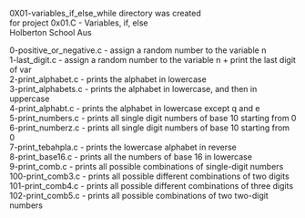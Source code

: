 0X01-variables_if_else_while directory was created  
for project 0x01.C - Variables, if, else  
Holberton School Aus  
  
0-positive_or_negative.c - assign a random number to the variable n  
1-last_digit.c           - assign a random number to the variable n + print the last digit of var  
2-print_alphabet.c       - prints the alphabet in lowercase  
3-print_alphabets.c      - prints the alphabet in lowercase, and then in uppercase  
4-print_alphabt.c        - prints the alphabet in lowercase except q and e  
5-print_numbers.c        - prints all single digit numbers of base 10 starting from 0  
6-print_numberz.c        - prints all single digit numbers of base 10 starting from 0  
7-print_tebahpla.c       - prints the lowercase alphabet in reverse  
8-print_base16.c         - prints all the numbers of base 16 in lowercase  
9-print_comb.c           - prints all possible combinations of single-digit numbers  
100-print_comb3.c        - prints all possible different combinations of two digits  
101-print_comb4.c        - prints all possible different combinations of three digits  
102-print_comb5.c        - prints all possible combinations of two two-digit numbers  
